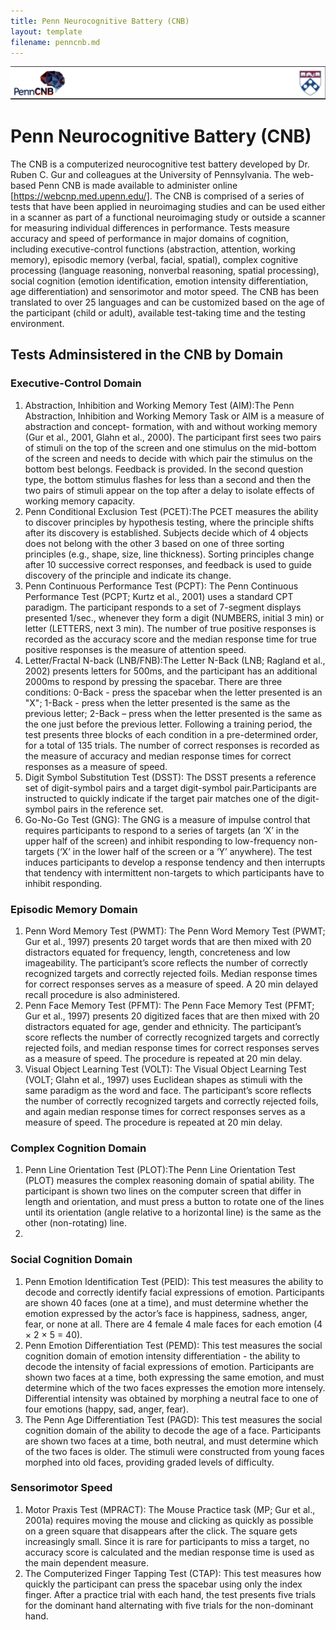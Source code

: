 ```yaml
---
title: Penn Neurocognitive Battery (CNB)
layout: template
filename: penncnb.md
--- 
```


![Header image](/assets/images/CNB_header.png)

# Penn Neurocognitive Battery (CNB)

The CNB is a computerized neurocognitive test battery developed by Dr. Ruben C. Gur and colleagues at the University of Pennsylvania. The web-based Penn CNB is made available to administer online [https://webcnp.med.upenn.edu/]. The CNB is comprised of a series of tests that have been applied in neuroimaging studies and can be used either in a scanner as part of a functional neuroimaging study or outside a scanner for measuring individual differences in performance. Tests measure accuracy and speed of performance in major domains of cognition, including executive-control functions (abstraction, attention, working memory), episodic memory (verbal, facial, spatial), complex cognitive processing (language reasoning, nonverbal reasoning, spatial processing), social cognition (emotion identification, emotion intensity differentiation, age differentiation) and sensorimotor and motor speed. The CNB has been translated to over 25 languages and can be customized based on the age of the participant (child or adult), available test-taking time and the testing environment.

## Tests Adminsistered in the CNB by Domain

### Executive-Control Domain

1. Abstraction, Inhibition and Working Memory Test (AIM):The Penn Abstraction, Inhibition and Working Memory Task or AIM is a measure of abstraction and concept-    formation, with and without working memory (Gur et al., 2001, Glahn et al., 2000). The participant first sees two pairs of stimuli on the top of the screen      and one stimulus on the mid-bottom of the screen and needs to decide with which pair the stimulus on the bottom best belongs. Feedback is provided. In the        second question type, the bottom stimulus flashes for less than a second and then the two pairs of stimuli appear on the top after a delay to isolate effects    of working memory capacity. 
2. Penn Conditional Exclusion Test (PCET):The PCET measures the ability to discover principles by hypothesis testing, where the principle shifts after its          discovery is established. Subjects decide which of 4 objects does not belong with the other 3 based on one of three sorting principles (e.g., shape, size,        line thickness). Sorting principles change after 10 successive correct responses, and feedback is used to guide discovery of the principle and indicate its      change. 
3. Penn Continuous Performance Test (PCPT):
   The Penn Continuous Performance Test (PCPT; Kurtz et al., 2001) uses a standard CPT paradigm. The participant responds to a set of 7-segment displays            presented 1/sec., whenever they form a digit (NUMBERS, initial 3 min) or letter (LETTERS, next 3 min). The number of true positive responses is recorded as      the accuracy score and the median response time for true positive responses is the measure of attention speed.
4. Letter/Fractal N-back (LNB/FNB):The Letter N-Back (LNB; Ragland et al., 2002) presents letters for 500ms, and the participant has an additional 2000ms to        respond by pressing the spacebar. There are three conditions: 0-Back - press the spacebar when the letter presented is an "X"; 1-Back - press when the letter    presented is the same as the previous letter; 2-Back – press when the letter presented is the same as the one just before the previous letter. Following a        training period, the test presents three blocks of each condition in a pre-determined order, for a total of 135 trials. The number of correct responses is        recorded as the measure of accuracy and median response times for correct responses as a measure of speed.
5. Digit Symbol Substitution Test (DSST): The DSST presents a reference set of digit-symbol pairs and a target digit-symbol pair.Participants are instructed to      quickly indicate if the target pair matches one of the digit-symbol pairs in the reference set.
6. Go-No-Go Test (GNG): The GNG is a measure of impulse control that requires participants to respond to a series of targets (an ‘X’ in the upper half of the        screen) and inhibit responding to low-frequency non-targets (‘X’ in the lower half of the screen or a ‘Y’ anywhere). The test induces participants to develop    a response tendency and then interrupts that tendency with intermittent non-targets to which participants have to inhibit responding.

### Episodic Memory Domain

1. Penn Word Memory Test (PWMT):
   The Penn Word Memory Test (PWMT; Gur et al., 1997) presents 20 target words that are then mixed with 20 distractors equated for frequency, length,                concreteness and low imageability. The participant’s score reflects the number of correctly recognized targets and correctly rejected foils. Median response      times for correct responses serves as a measure of speed. A 20 min delayed recall procedure is also administered.
2. Penn Face Memory Test (PFMT):
   The Penn Face Memory Test (PFMT; Gur et al., 1997) presents 20 digitized faces that are then mixed with 20 distractors equated for age, gender and ethnicity.    The participant’s score reflects the number of correctly recognized targets and correctly rejected foils, and median response times for correct responses        serves as a measure of speed. The procedure is repeated at 20 min delay. 
3. Visual Object Learning Test (VOLT):
   The Visual Object Learning Test (VOLT; Glahn et al., 1997) uses Euclidean shapes as stimuli with the same paradigm as the word and face. The participant’s        score reflects the number of correctly recognized targets and correctly rejected foils, and again median response times for correct responses serves as a        measure of speed. The procedure is repeated at 20 min delay. 

### Complex Cognition Domain

1. Penn Line Orientation Test  (PLOT):The Penn Line Orientation Test (PLOT) measures the complex reasoning domain of spatial ability. The participant is      shown two lines on the computer screen that differ in length and orientation, and must press a button to rotate one of the lines until its orientation (angle    relative to a horizontal line) is the same as the other (non-rotating) line.
2. 



### Social Cognition Domain

1. Penn Emotion Identification Test (PEID): This test measures the ability to decode and correctly identify facial expressions of emotion. Participants are shown    40 faces (one at a time), and must determine whether the emotion expressed by the actor’s face is happiness, sadness, anger, fear, or none at all. There are 4    female 4 male faces for each emotion (4 × 2 × 5 = 40).
2. Penn Emotion Differentiation Test (PEMD): This test measures the social cognition domain of emotion intensity differentiation - the ability to decode the        intensity of facial expressions of emotion. Participants are shown two faces at a time, both expressing the same emotion, and must determine which of the        two faces expresses the emotion more intensely. Differential intensity was obtained by morphing a neutral face to one of four emotions (happy, sad, anger,        fear).
3. The Penn Age Differentiation Test (PAGD):  This test measures the social cognition domain of the ability to decode the age of a face. Participants are shown      two faces at a time, both neutral, and must determine which of the two faces is older. The stimuli were constructed from young faces morphed into old faces,      providing graded levels of difficulty.


### Sensorimotor Speed 

1. Motor Praxis Test (MPRACT):
   The Mouse Practice task (MP; Gur et al., 2001a) requires moving the mouse and clicking as quickly as possible on a green square that disappears after the        click. The square gets increasingly small. Since it is rare for participants to miss a target, no accuracy score is calculated and the median response time is    used as the main dependent measure. 
2. The Computerized Finger Tapping Test (CTAP): This test measures how quickly the participant can press the spacebar using only the index finger. After a          practice trial with each hand, the test presents five trials for the dominant hand alternating with five trials for the non-dominant hand.
